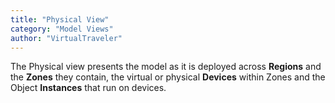 ```yaml
---
title: "Physical View"
category: "Model Views"
author: "VirtualTraveler"
---
```

The Physical view presents the model as it is deployed across **Regions** and the **Zones** they contain, the virtual or physical **Devices** within Zones and the Object **Instances** that run on devices. 